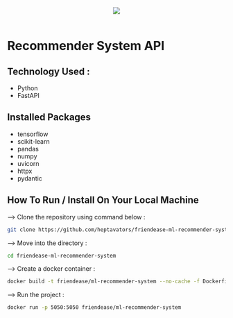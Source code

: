 <div align="center">
<img src="https://i.gifer.com/LRP3.gif" >  
</div>

<br>

# Recommender System API

## Technology Used :

-   Python
-   FastAPI

## Installed Packages

-   tensorflow
-   scikit-learn
-   pandas
-   numpy
-   uvicorn
-   httpx
-   pydantic

## How To Run / Install On Your Local Machine

--> Clone the repository using command below :

```bash
git clone https://github.com/heptavators/friendease-ml-recommender-system.git
```

--> Move into the directory :

```bash
cd friendease-ml-recommender-system
```

--> Create a docker container :

```bash
docker build -t friendease/ml-recommender-system --no-cache -f Dockerfile .
```

--> Run the project :

```bash
docker run -p 5050:5050 friendease/ml-recommender-system
```
